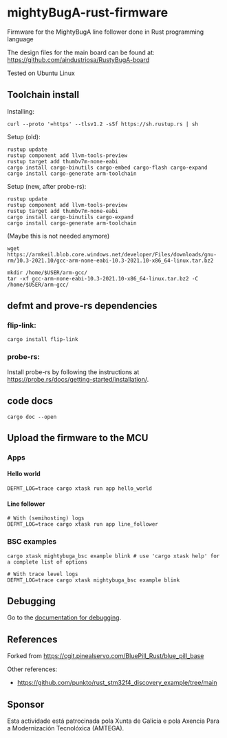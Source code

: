 # mightyBugA-rust-firmware
Firmware for the MightyBugA line follower done in Rust programming language

The design files for the main board can be found at: https://github.com/aindustriosa/RustyBugA-board


Tested on Ubuntu Linux

## Toolchain install
Installing:
```
curl --proto '=https' --tlsv1.2 -sSf https://sh.rustup.rs | sh
```

Setup (old):
```
rustup update
rustup component add llvm-tools-preview
rustup target add thumbv7m-none-eabi
cargo install cargo-binutils cargo-embed cargo-flash cargo-expand
cargo install cargo-generate arm-toolchain
```

Setup (new, after probe-rs):
```
rustup update
rustup component add llvm-tools-preview
rustup target add thumbv7m-none-eabi
cargo install cargo-binutils cargo-expand
cargo install cargo-generate arm-toolchain
```

(Maybe this is not needed anymore)
```
wget https://armkeil.blob.core.windows.net/developer/Files/downloads/gnu-rm/10.3-2021.10/gcc-arm-none-eabi-10.3-2021.10-x86_64-linux.tar.bz2

mkdir /home/$USER/arm-gcc/
tar -xf gcc-arm-none-eabi-10.3-2021.10-x86_64-linux.tar.bz2 -C /home/$USER/arm-gcc/
```

## defmt and prove-rs dependencies
### flip-link:
```
cargo install flip-link
```
### probe-rs:
Install probe-rs by following the instructions at https://probe.rs/docs/getting-started/installation/.

## code docs
```
cargo doc --open
```

## Upload the firmware to the MCU
### Apps
#### Hello world
```commandline
DEFMT_LOG=trace cargo xtask run app hello_world
```

#### Line follower
```commandline
# With (semihosting) logs
DEFMT_LOG=trace cargo xtask run app line_follower
```

### BSC examples
```commandline
cargo xtask mightybuga_bsc example blink # use 'cargo xtask help' for a complete list of options

# With trace level logs
DEFMT_LOG=trace cargo xtask mightybuga_bsc example blink
```

## Debugging
Go to the [documentation for debugging](./docs/GDB-Debugging/gdb-debugging.md).

## References
Forked from https://cgit.pinealservo.com/BluePill_Rust/blue_pill_base

Other references:
 - https://github.com/punkto/rust_stm32f4_discovery_example/tree/main


## Sponsor

Esta actividade está patrocinada pola Xunta de Galicia e pola Axencia Para a Modernización Tecnolóxica (AMTEGA).
